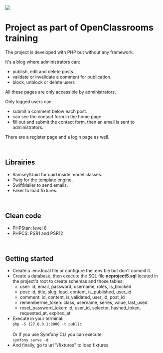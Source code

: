 <a href="https://codeclimate.com/github/Benitorax/ocproject5/maintainability"><img src="https://api.codeclimate.com/v1/badges/d6c4613ad1927f13e5a8/maintainability" /></a>
<h1>Project as part of OpenClassrooms training</h1>

<p>The project is developed with PHP but without any framework.</p>

<p>
  It's a blog where administrators can: 
  <ul>
    <li>publish, edit and delete posts.</li>
    <li>validate or invalidate a comment for publication.</li>
    <li>block, unblock or delete users</li>
  </ul>
  All these pages are only accessible by administrators.
</p>

<p>
  Only logged users can:
  <ul>
    <li>submit a comment below each post.</li>
    <li>can see the contact form in the home page.</li>
    <li>fill out and submit the contact form, then an email is sent to administrators.</li>
  </ul>
</p>

<p>There are a register page and a login page as well.</p>
<br/>

<h2>Librairies</h2>
<ul>
  <li>Ramsey/Uuid for uuid inside model classes.</li> 
  <li>Twig for the template engine.</li>
  <li>SwiftMailer to send emails.</li>
  <li>Faker to load fixtures.</li>
</ul>
<br/>

<h2>Clean code</h2>
<ul>
  <li>PHPStan: level 8</li>
  <li> PHPCS: PSR1 and PSR12</li>
</ul>
<br/>

<h2>Getting started</h2>
<ul>
  <li>Create a .env.local file or configure the .env file but don't commit it.</li>
  <li>
    Create a database, then execute the SQL file <b>ocproject5.sql</b> located in the project's root to create schemas and those tables:
    <ul>
      <li>user: id, email, password, username, roles, is_blocked</li>
      <li>post: id, title, slug, lead, content, is_published, user_id</li>
      <li>comment: id, content, is_validated, user_id, post_id</li>
      <li>rememberme_token: class, username, series, value, last_used</li>
      <li>reset_password_token: id, user_id, selector, hashed_token, requested_at, expired_at</li>
    </ul>
  </li>
  <li>Execute in your terminal:<br>
    <code>php -S 127.0.0.1:8000 -t public</code><br><br>
    Or if you use Symfony CLI you can execute:<br>
    <code>symfony serve -d</code>
  </li>
  <li>And finally, go to url "/fixtures" to load fixtures.</li>
 </ul>
